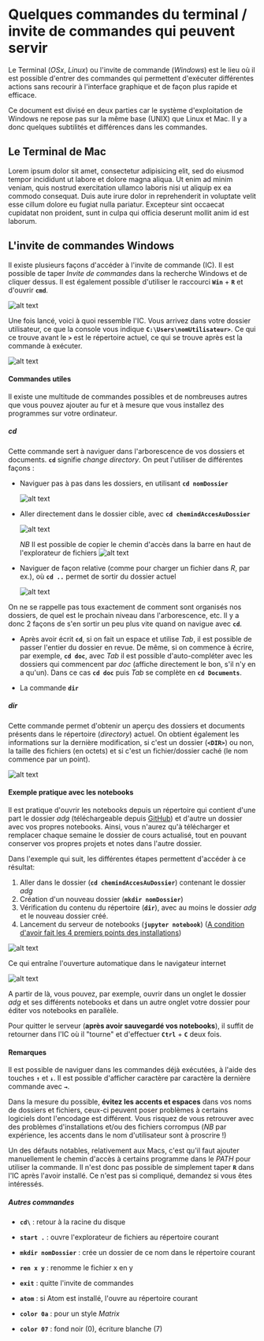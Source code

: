 # Quelques commandes du terminal / invite de commandes qui peuvent servir

Le Terminal (_OSx_, _Linux_) ou l'invite de commande (_Windows_) est le lieu où il est possible d'entrer des commandes qui permettent d'exécuter différentes actions sans recourir à l'interface graphique et de façon plus rapide et efficace.

Ce document est divisé en deux parties car le système d'exploitation de Windows ne repose pas sur la même base (UNIX) que Linux et Mac. Il y a donc quelques subtilités et différences dans les commandes.

## Le Terminal de Mac

Lorem ipsum dolor sit amet, consectetur adipisicing elit, sed do eiusmod tempor incididunt ut labore et dolore magna aliqua. Ut enim ad minim veniam, quis nostrud exercitation ullamco laboris nisi ut aliquip ex ea commodo consequat. Duis aute irure dolor in reprehenderit in voluptate velit esse cillum dolore eu fugiat nulla pariatur. Excepteur sint occaecat cupidatat non proident, sunt in culpa qui officia deserunt mollit anim id est laborum.

## L'invite de commandes Windows

Il existe plusieurs façons d'accéder à l'invite de commande (IC). Il est possible de taper _Invite de commandes_ dans la recherche Windows et de cliquer dessus. Il est également possible d'utiliser le raccourci __`Win`__ + __`R`__ et d'ouvrir __`cmd`__.

![alt text](img/win_1_ouvrir.PNG "Recherche IC")

Une fois lancé, voici à quoi ressemble l'IC. Vous arrivez dans votre dossier utilisateur, ce que la console vous indique __`C:\Users\nomUtilisateur>`__. Ce qui ce trouve avant le __`>`__ est le répertoire actuel, ce qui se trouve après est la commande à exécuter.

![alt text](img/win_2_ouvert.PNG "Ouverture IC")

#### Commandes utiles

Il existe une multitude de commandes possibles et de nombreuses autres que vous pouvez ajouter au fur et à mesure que vous installez des programmes sur votre ordinateur.

##### cd
Cette commande sert à naviguer dans l'arborescence de vos dossiers et documents. __`cd`__ signifie _change directory_.
On peut l'utiliser de différentes façons :

- Naviguer pas à pas dans les dossiers, en utilisant __`cd nomDossier`__

  ![alt text](img/win_3_cd_1.PNG "cd pas à pas")


- Aller directement dans le dossier cible, avec __`cd chemindAccesAuDossier`__

  ![alt text](img/win_4_cd_2.PNG "cd direct")

  _NB_ Il est possible de copier le chemin d'accès dans la barre en haut de l'explorateur de fichiers
  ![alt text](img/win_5_cd_2b.PNG "cd pas à pas")


- Naviguer de façon relative (comme pour charger un fichier dans _R_, par ex.), où __`cd ..`__ permet de sortir du dossier actuel

  ![alt text](img/win_6_cd_3.PNG "cd relatif")

On ne se rappelle pas tous exactement de comment sont organisés nos dossiers, de quel est le prochain niveau dans l'arborescence, etc. Il y a donc 2 façons de s'en sortir un peu plus vite quand on navigue avec __`cd`__.
- Après avoir écrit __`cd`__, si on fait un espace et utilise _Tab_, il est possible de passer l'entier du dossier en revue. De même, si on commence à écrire, par exemple, __`cd doc`__, avec _Tab_ il est possible d'auto-compléter avec les dossiers qui commencent par _doc_ (affiche directement le bon, s'il n'y en a qu'un). Dans ce cas __`cd doc`__ puis _Tab_ se complète en __`cd Documents`__.

- La commande __`dir`__

##### dir
Cette commande permet d'obtenir un aperçu des dossiers et documents présents dans le répertoire (_directory_) actuel. On obtient également les informations sur la dernière modification, si c'est un dossier (__`<DIR>`__) ou non, la taille des fichiers (en octets) et si c'est un fichier/dossier caché (le nom commence par un point).

![alt text](img/win_7_dir.PNG "résultats dir")

#### Exemple pratique avec les notebooks

Il est pratique d'ouvrir les notebooks depuis un répertoire qui contient d'une part le dossier _adg_ (téléchargeable depuis [GitHub](https://github.com/christiankaiser/adg)) et d'autre un dossier avec vos propres notebooks. Ainsi, vous n'aurez qu'à télécharger et remplacer chaque semaine le dossier de cours actualisé, tout en pouvant conserver vos propres projets et notes dans l'autre dossier.

Dans l'exemple qui suit, les différentes étapes permettent d'accéder à ce résultat:
1. Aller dans le dossier (__`cd chemindAccesAuDossier`__) contenant le dossier _adg_
2. Création d'un nouveau dossier (__`mkdir nomDossier`__)
3. Vérification du contenu du répertoire (__`dir`__), avec au moins le dossier _adg_ et le nouveau dossier créé.
4. Lancement du serveur de notebooks (__`jupyter notebook`__) ([A condition d'avoir fait les 4 premiers points des installations](https://github.com/christiankaiser/adg/tree/master/11-installation-r-etc))

![alt text](img/win_8_ex.PNG "exemple")

Ce qui entraîne l'ouverture automatique dans le navigateur internet

![alt text](img/win_9_rslt.PNG "exemple")

A partir de là, vous pouvez, par exemple, ouvrir dans un onglet le dossier _adg_ et ses différents notebooks et dans un autre onglet votre dossier pour éditer vos notebooks en parallèle.

Pour quitter le serveur (**après avoir sauvegardé vos notebooks**), il suffit de retourner dans l'IC où il "tourne" et d'effectuer __`Ctrl`__ + __`C`__ deux fois.

#### Remarques
Il est possible de naviguer dans les commandes déjà exécutées, à l'aide des touches __`↑`__ et __`↓`__. Il est possible d'afficher caractère par caractère la dernière commande avec __`→`__.

Dans la mesure du possible, **évitez les accents et espaces** dans vos noms de dossiers et fichiers, ceux-ci peuvent poser problèmes à certains logiciels dont l'encodage est différent. Vous risquez de vous retrouver avec des problèmes d'installations et/ou des fichiers corrompus (_NB_ par expérience, les accents dans le nom d'utilisateur sont à proscrire !)

Un des défauts notables, relativement aux Macs, c'est qu'il faut ajouter manuellement le chemin d'accès à certains programme dans le _PATH_ pour utiliser la commande. Il n'est donc pas possible de simplement taper __`R`__ dans l'IC après l'avoir installé. Ce n'est pas si compliqué, demandez si vous êtes intéressés.

##### Autres commandes

- __`cd\`__ : retour à la racine du disque

- __`start .`__ : ouvre l'explorateur de fichiers au répertoire courant

- __`mkdir nomDossier`__ : crée un dossier de ce nom dans le répertoire courant

- __`ren x y`__ : renomme le fichier x en y

- __`exit`__ : quitte l'invite de commandes

- __`atom`__ : si Atom est installé, l'ouvre au répertoire courant

- __`color 0a`__ : pour un style _Matrix_

- __`color 07`__ : fond noir (0), écriture blanche (7)
